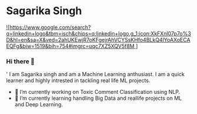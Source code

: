 # Sagarika Singh
[![https://www.google.com/search?q=linkedin+logo&tbm=isch&chips=q:linkedin+logo,g_1:icon:XkFXnl07p7o%3D&hl=en&sa=X&ved=2ahUKEwjR7oKFgejrAhVCYSsKHfo4BLkQ4lYoAXoECAEQFg&biw=1519&bih=754#imgrc=uqc7XZ5XQV5f8M ]](https://www.linkedin.com/in/sagarika99)

### Hi there 👋
' I am Sagarika singh and am a Machine Learning anthusiast. I am a quick learner and highly intrested in tackling real life ML projects.

- 🔭 I’m currently working on Toxic Comment Classification using NLP.
- 🌱 I’m currently learning handling Big Data and reallife projects on ML and Deep Learning.

